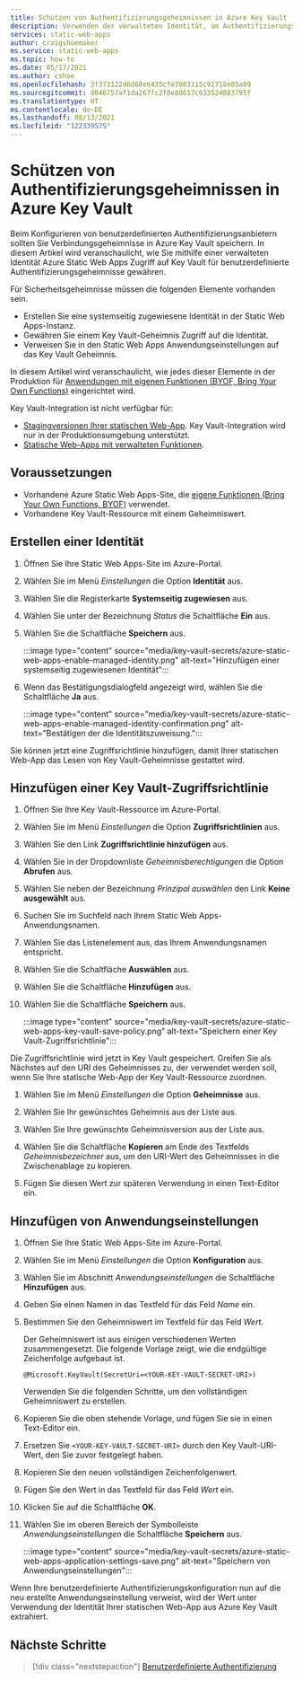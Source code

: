 ```yaml
---
title: Schützen von Authentifizierungsgeheimnissen in Azure Key Vault
description: Verwenden der verwalteten Identität, um Authentifizierungsgeheimnisse in Azure Key Vault zu schützen.
services: static-web-apps
author: craigshoemaker
ms.service: static-web-apps
ms.topic: how-to
ms.date: 05/17/2021
ms.author: cshoe
ms.openlocfilehash: 3f373122d6d68e6435cfe7083115c91718e05a09
ms.sourcegitcommit: 0046757af1da267fc2f0e88617c633524883795f
ms.translationtype: HT
ms.contentlocale: de-DE
ms.lasthandoff: 08/13/2021
ms.locfileid: "122339575"
---
```

# <a name="securing-authentication-secrets-in-azure-key-vault"></a>Schützen von Authentifizierungsgeheimnissen in Azure Key Vault

Beim Konfigurieren von benutzerdefinierten Authentifizierungsanbietern sollten Sie Verbindungsgeheimnisse in Azure Key Vault speichern. In diesem Artikel wird veranschaulicht, wie Sie mithilfe einer verwalteten Identität Azure Static Web Apps Zugriff auf Key Vault für benutzerdefinierte Authentifizierungsgeheimnisse gewähren.

Für Sicherheitsgeheimnisse müssen die folgenden Elemente vorhanden sein.

- Erstellen Sie eine systemseitig zugewiesene Identität in der Static Web Apps-Instanz.
- Gewähren Sie einem Key Vault-Geheimnis Zugriff auf die Identität.
- Verweisen Sie in den Static Web Apps Anwendungseinstellungen auf das Key Vault Geheimnis.

In diesem Artikel wird veranschaulicht, wie jedes dieser Elemente in der Produktion für [Anwendungen mit eigenen Funktionen (BYOF, Bring Your Own Functions)](./functions-bring-your-own.md) eingerichtet wird.

Key Vault-Integration ist nicht verfügbar für:

- [Stagingversionen Ihrer statischen Web-App](./review-publish-pull-requests.md). Key Vault-Integration wird nur in der Produktionsumgebung unterstützt.
- [Statische Web-Apps mit verwalteten Funktionen](./apis.md). 

## <a name="prerequisites"></a>Voraussetzungen

- Vorhandene Azure Static Web Apps-Site, die [eigene Funktionen (Bring Your Own Functions, BYOF)](./functions-bring-your-own.md) verwendet.
- Vorhandene Key Vault-Ressource mit einem Geheimniswert.

## <a name="create-identity"></a>Erstellen einer Identität

1. Öffnen Sie Ihre Static Web Apps-Site im Azure-Portal.

1. Wählen Sie im Menü _Einstellungen_ die Option **Identität** aus.

1. Wählen Sie die Registerkarte **Systemseitig zugewiesen** aus.

1. Wählen Sie unter der Bezeichnung _Status_ die Schaltfläche **Ein** aus.

1. Wählen Sie die Schaltfläche **Speichern** aus.

    :::image type="content" source="media/key-vault-secrets/azure-static-web-apps-enable-managed-identity.png" alt-text="Hinzufügen einer systemseitig zugewiesenen Identität":::

1. Wenn das Bestätigungsdialogfeld angezeigt wird, wählen Sie die Schaltfläche **Ja** aus.

    :::image type="content" source="media/key-vault-secrets/azure-static-web-apps-enable-managed-identity-confirmation.png" alt-text="Bestätigen der die Identitätszuweisung.":::

Sie können jetzt eine Zugriffsrichtlinie hinzufügen, damit Ihrer statischen Web-App das Lesen von Key Vault-Geheimnisse gestattet wird.

## <a name="add-a-key-vault-access-policy"></a>Hinzufügen einer Key Vault-Zugriffsrichtlinie

1. Öffnen Sie Ihre Key Vault-Ressource im Azure-Portal.

1. Wählen Sie im Menü _Einstellungen_ die Option **Zugriffsrichtlinien** aus.

1. Wählen Sie den Link **Zugriffsrichtlinie hinzufügen** aus.

1. Wählen Sie in der Dropdownliste _Geheimnisberechtigungen_ die Option **Abrufen** aus.

1. Wählen Sie neben der Bezeichnung _Prinzipal auswählen_ den Link **Keine ausgewählt** aus.

1. Suchen Sie im Suchfeld nach Ihrem Static Web Apps-Anwendungsnamen.

1. Wählen Sie das Listenelement aus, das Ihrem Anwendungsnamen entspricht.

1. Wählen Sie die Schaltfläche **Auswählen** aus.

1. Wählen Sie die Schaltfläche **Hinzufügen** aus.

1. Wählen Sie die Schaltfläche **Speichern** aus.

    :::image type="content" source="media/key-vault-secrets/azure-static-web-apps-key-vault-save-policy.png" alt-text="Speichern einer Key Vault-Zugriffsrichtlinie":::

Die Zugriffsrichtlinie wird jetzt in Key Vault gespeichert. Greifen Sie als Nächstes auf den URI des Geheimnisses zu, der verwendet werden soll, wenn Sie Ihre statische Web-App der Key Vault-Ressource zuordnen.

1. Wählen Sie im Menü _Einstellungen_ die Option **Geheimnisse** aus.

1. Wählen Sie Ihr gewünschtes Geheimnis aus der Liste aus.

1. Wählen Sie Ihre gewünschte Geheimnisversion aus der Liste aus.

1. Wählen Sie die Schaltfläche **Kopieren** am Ende des Textfelds _Geheimnisbezeichner_ aus, um den URI-Wert des Geheimnisses in die Zwischenablage zu kopieren.

1. Fügen Sie diesen Wert zur späteren Verwendung in einen Text-Editor ein.

## <a name="add-application-setting"></a>Hinzufügen von Anwendungseinstellungen

1. Öffnen Sie Ihre Static Web Apps-Site im Azure-Portal.

1. Wählen Sie im Menü _Einstellungen_ die Option **Konfiguration** aus.

1. Wählen Sie im Abschnitt _Anwendungseinstellungen_ die Schaltfläche **Hinzufügen** aus.

1. Geben Sie einen Namen in das Textfeld für das Feld _Name_ ein.

1. Bestimmen Sie den Geheimniswert im Textfeld für das Feld _Wert_.

    Der Geheimniswert ist aus einigen verschiedenen Werten zusammengesetzt. Die folgende Vorlage zeigt, wie die endgültige Zeichenfolge aufgebaut ist.

    ```text
    @Microsoft.KeyVault(SecretUri=<YOUR-KEY-VAULT-SECRET-URI>)
    ```

    Verwenden Sie die folgenden Schritte, um den vollständigen Geheimniswert zu erstellen.

1. Kopieren Sie die oben stehende Vorlage, und fügen Sie sie in einen Text-Editor ein.

1. Ersetzen Sie `<YOUR-KEY-VAULT-SECRET-URI>` durch den Key Vault-URI-Wert, den Sie zuvor festgelegt haben.

1. Kopieren Sie den neuen vollständigen Zeichenfolgenwert.

1. Fügen Sie den Wert in das Textfeld für das Feld _Wert_ ein.

1. Klicken Sie auf die Schaltfläche **OK**.

1. Wählen Sie im oberen Bereich der Symbolleiste _Anwendungseinstellungen_ die Schaltfläche **Speichern** aus.

    :::image type="content" source="media/key-vault-secrets/azure-static-web-apps-application-settings-save.png" alt-text="Speichern von Anwendungseinstellungen":::

Wenn Ihre benutzerdefinierte Authentifizierungskonfiguration nun auf die neu erstellte Anwendungseinstellung verweist, wird der Wert unter Verwendung der Identität Ihrer statischen Web-App aus Azure Key Vault extrahiert.

## <a name="next-steps"></a>Nächste Schritte

> [!div class="nextstepaction"]
> [Benutzerdefinierte Authentifizierung](./authentication-custom.md)
